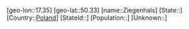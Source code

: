 ﻿---
location: [50.33,17.35]
type: City
tags:
- geo/City


SpocWebEntityId: 35824
isDeleted: false
confidential: public

---
[geo-lon::17.35]
[geo-lat::50.33]
[name::Ziegenhals]
[State::]
[Country::[Poland](geo/Continent/Europe/Poland.md)]
[StateId::]
[Population::]
[Unknown::]

